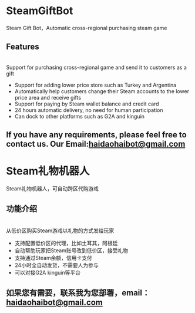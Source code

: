 # SteamGiftBot

Steam Gift Bot，Automatic cross-regional purchasing steam game

## Features

<br>Support for purchasing cross-regional game and send it to customers as a gift

- Support for adding lower price store such as Turkey and Argentina
- Automatically help customers change their Steam accounts to the lower price area and receive gifts
- Support for paying by Steam wallet balance and credit card
- 24 hours automatic delivery, no need for human participation
- Can dock to other platforms such as G2A and kinguin

## If you have any requirements, please feel free to contact us. Our Email:haidaohaibot@gmail.com

# Steam礼物机器人

Steam礼物机器人，可自动跨区代购游戏

## 功能介绍

<br>从低价区购买Steam游戏以礼物的方式发给玩家

- 支持配置低价区的代理，比如土耳其，阿根廷
- 自动帮助玩家把Steam账号改到低价区，接受礼物
- 支持通过Steam余额，信用卡支付
- 24小时全自动发货，不需要人为参与
- 可以对接G2A kinguin等平台

## 如果您有需要，联系我为您部署，email：haidaohaibot@gmail.com

